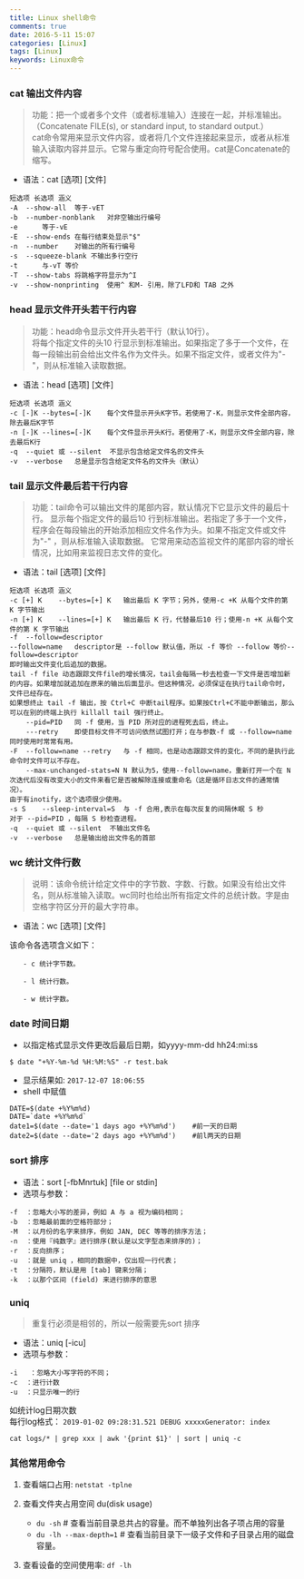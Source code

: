 ```yaml
---
title: Linux shell命令
comments: true
date: 2016-5-11 15:07
categories: [Linux]
tags: [Linux]
keywords: Linux命令
---
```


### cat 输出文件内容

> 功能：把一个或者多个文件（或者标准输入）连接在一起，并标准输出。（Concatenate FILE(s), or standard input, to standard output.）  
> cat命令常用来显示文件内容，或者将几个文件连接起来显示，或者从标准输入读取内容并显示。它常与重定向符号配合使用。cat是Concatenate的缩写。  


- 语法：cat   [选项]   [文件]  

```
短选项 长选项 涵义
-A  --show-all  等于-vET
-b  --number-nonblank   对非空输出行编号
-e      等于-vE
-E  --show-ends 在每行结束处显示"$"
-n  --number    对输出的所有行编号
-s  --squeeze-blank 不输出多行空行
-t      与-vT 等价
-T  --show-tabs 将跳格字符显示为^I
-v  --show-nonprinting  使用^ 和M- 引用，除了LFD和 TAB 之外

```


### head 显示文件开头若干行内容

>  功能：head命令显示文件开头若干行（默认10行）。  
>  将每个指定文件的头10 行显示到标准输出。如果指定了多于一个文件，在每一段输出前会给出文件名作为文件头。如果不指定文件，或者文件为"-"，则从标准输入读取数据。  

- 语法：head   [选项]   [文件]

```
短选项 长选项 涵义
-c [-]K --bytes=[-]K    每个文件显示开头K字节。若使用了-K，则显示文件全部内容，除去最后K字节
-n [-]K --lines=[-]K    每个文件显示开头K行。若使用了-K，则显示文件全部内容，除去最后K行
-q  --quiet 或 --silent  不显示包含给定文件名的文件头
-v  --verbose   总是显示包含给定文件名的文件头（默认）

```


### tail 显示文件最后若干行内容

>  功能：tail命令可以输出文件的尾部内容，默认情况下它显示文件的最后十行。
>  显示每个指定文件的最后10 行到标准输出。若指定了多于一个文件，程序会在每段输出的开始添加相应文件名作为头。如果不指定文件或文件为"-" ，则从标准输入读取数据。
>  它常用来动态监视文件的尾部内容的增长情况，比如用来监视日志文件的变化。


- 语法：tail   [选项]   [文件]

```
短选项 长选项 涵义
-c [+] K    --bytes=[+] K   输出最后 K 字节；另外，使用-c +K 从每个文件的第 K 字节输出
-n [+] K    --lines=[+] K   输出最后 K 行，代替最后10 行；使用-n +K 从每个文件的第 K 字节输出
-f  --follow=descriptor
--follow=name   descriptor是 --follow 默认值，所以 -f 等价 --follow 等价--follow=descriptor
即时输出文件变化后追加的数据。
tail -f file 动态跟踪文件file的增长情况，tail会每隔一秒去检查一下文件是否增加新的内容。如果增加就追加在原来的输出后面显示。但这种情况，必须保证在执行tail命令时，文件已经存在。
如果想终止 tail -f 输出，按 Ctrl+C 中断tail程序。如果按Ctrl+C不能中断输出，那么可以在别的终端上执行 killall tail 强行终止。
    --pid=PID   同 -f 使用，当 PID 所对应的进程死去后，终止。
    ---retry    即使目标文件不可访问依然试图打开；在与参数-f 或 --follow=name 同时使用时常常有用。
-F  --follow=name --retry   与 -f 相同，也是动态跟踪文件的变化，不同的是执行此命令时文件可以不存在。
    --max-unchanged-stats=N N 默认为5，使用--follow=name，重新打开一个在 N 次迭代后没有改变大小的文件来看它是否被解除连接或重命名（这是循环日志文件的通常情况）。
由于有inotify，这个选项很少使用。
-s S    --sleep-interval=S  与 -f 合用,表示在每次反复的间隔休眠 S 秒
对于 --pid=PID ，每隔 S 秒检查进程。
-q  --quiet 或 --silent  不输出文件名
-v  --verbose   总是输出给出文件名的首部

```

### wc 统计文件行数

> 说明：该命令统计给定文件中的字节数、字数、行数。如果没有给出文件名，则从标准输入读取。wc同时也给出所有指定文件的总统计数。字是由空格字符区分开的最大字符串。

- 语法：wc  [选项]  [文件]

该命令各选项含义如下：
```
　　- c 统计字节数。

　　- l 统计行数。

　　- w 统计字数。
```

### date 时间日期
- 以指定格式显示文件更改后最后日期，如yyyy-mm-dd hh24:mi:ss 
```
$ date "+%Y-%m-%d %H:%M:%S" -r test.bak  
```
- 显示结果如: `2017-12-07 18:06:55`
- shell 中赋值
```
DATE=$(date +%Y%m%d)
DATE=`date +%Y%m%d`
date1=$(date --date='1 days ago +%Y%m%d')    #前一天的日期
date2=$(date --date='2 days ago +%Y%m%d')    #前l两天的日期
```

### sort 排序
- 语法：sort [-fbMnrtuk] [file or stdin]
- 选项与参数：
```
-f  ：忽略大小写的差异，例如 A 与 a 视为编码相同；
-b  ：忽略最前面的空格符部分；
-M  ：以月份的名字来排序，例如 JAN, DEC 等等的排序方法；
-n  ：使用『纯数字』进行排序(默认是以文字型态来排序的)；
-r  ：反向排序；
-u  ：就是 uniq ，相同的数据中，仅出现一行代表；
-t  ：分隔符，默认是用 [tab] 键来分隔；
-k  ：以那个区间 (field) 来进行排序的意思
```

### uniq
> 重复行必须是相邻的，所以一般需要先sort 排序
- 语法：uniq [-icu]
- 选项与参数：
```
-i   ：忽略大小写字符的不同；
-c  ：进行计数
-u  ：只显示唯一的行
```

如统计log日期次数  
每行log格式： `2019-01-02 09:28:31.521 DEBUG xxxxxGenerator: index`
```
cat logs/* | grep xxx | awk '{print $1}' | sort | uniq -c
```


### 其他常用命令
1. 查看端口占用: `netstat -tplne`

2. 查看文件夹占用空间 du(disk usage)
	- `du -sh`  # 查看当前目录总共占的容量。而不单独列出各子项占用的容量
	- `du -lh --max-depth=1`  # 查看当前目录下一级子文件和子目录占用的磁盘容量。
	
3. 查看设备的空间使用率: `df -lh`


